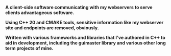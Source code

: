 **A client-side software communicating with my webservers to serve clients advantageous software.**

**Using C++ 20 and CMAKE tools, sensitive information like my webserver site and endpoints are removed, obviously.**

**Written with various frameworks and libraries that I've authored in C++ to aid in development, including the guimaster library and various other long term projects of mine.**
